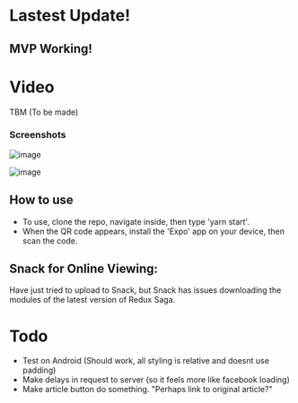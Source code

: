 # Lastest Update!
## MVP Working!

# Video
TBM (To be made)

### Screenshots
![image](https://user-images.githubusercontent.com/16506248/34509470-4139f544-f085-11e7-90a4-40e004e35e26.png)

![image](https://user-images.githubusercontent.com/16506248/34509478-50e2b828-f085-11e7-88f8-6d3ea407a52c.png)

## How to use
* To use, clone the repo, navigate inside, then type 'yarn start'.
* When the QR code appears, install the 'Expo' app on your device, then scan the code.

## Snack for Online Viewing:
Have just tried to upload to Snack, but Snack has issues downloading the modules of the latest version of Redux Saga.

# Todo
* Test on Android (Should work, all styling is relative and doesnt use padding)
* Make delays in request to server (so it feels more like facebook loading)
* Make article button do something. "Perhaps link to original article?"
